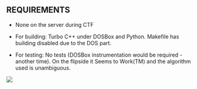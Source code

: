 ## REQUIREMENTS

* None on the server during CTF

* For building: Turbo C++ under DOSBox and Python. Makefile has building disabled due to the DOS part.

* For testing: No tests (DOSBox instrumentation would be required - another time). On the flipside it Seems to Work(TM) and the algorithm used is unambiguous.

![](mirage.gif)

